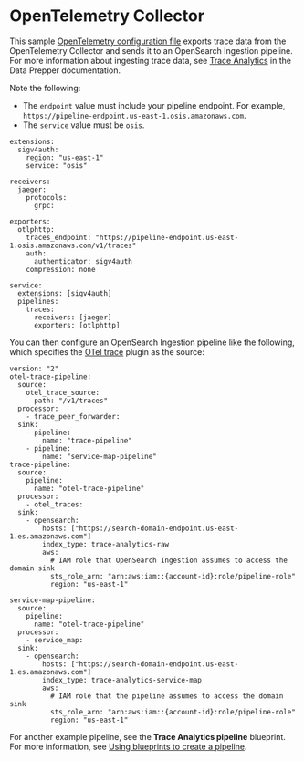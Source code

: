# OpenTelemetry Collector<a name="configure-client-otel"></a>

This sample [OpenTelemetry configuration file](https://opentelemetry.io/docs/collector/configuration/) exports trace data from the OpenTelemetry Collector and sends it to an OpenSearch Ingestion pipeline\. For more information about ingesting trace data, see [Trace Analytics](https://github.com/opensearch-project/data-prepper/blob/main/docs/trace_analytics.md) in the Data Prepper documentation\.

Note the following:
+ The `endpoint` value must include your pipeline endpoint\. For example, `https://pipeline-endpoint.us-east-1.osis.amazonaws.com`\.
+ The `service` value must be `osis`\.

```
extensions:
  sigv4auth:
    region: "us-east-1"
    service: "osis"
 
receivers:
  jaeger:
    protocols:
      grpc:
 
exporters:
  otlphttp:
    traces_endpoint: "https://pipeline-endpoint.us-east-1.osis.amazonaws.com/v1/traces"
    auth:
      authenticator: sigv4auth
    compression: none
 
service:
  extensions: [sigv4auth]
  pipelines:
    traces:
      receivers: [jaeger]
      exporters: [otlphttp]
```

You can then configure an OpenSearch Ingestion pipeline like the following, which specifies the [OTel trace](https://opensearch.org/docs/latest/data-prepper/pipelines/configuration/sources/otel-trace/) plugin as the source:

```
version: "2"
otel-trace-pipeline:
  source:
    otel_trace_source:
      path: "/v1/traces"
  processor:
    - trace_peer_forwarder:
  sink:
    - pipeline:
        name: "trace-pipeline"
    - pipeline:
        name: "service-map-pipeline"
trace-pipeline:
  source:
    pipeline:
      name: "otel-trace-pipeline"
  processor:
    - otel_traces:
  sink:
    - opensearch:
        hosts: ["https://search-domain-endpoint.us-east-1.es.amazonaws.com"]
        index_type: trace-analytics-raw
        aws:
          # IAM role that OpenSearch Ingestion assumes to access the domain sink   
          sts_role_arn: "arn:aws:iam::{account-id}:role/pipeline-role"
          region: "us-east-1"
        
service-map-pipeline:
  source:
    pipeline:
      name: "otel-trace-pipeline"
  processor:
    - service_map:
  sink:
    - opensearch:
        hosts: ["https://search-domain-endpoint.us-east-1.es.amazonaws.com"]
        index_type: trace-analytics-service-map
        aws:
          # IAM role that the pipeline assumes to access the domain sink   
          sts_role_arn: "arn:aws:iam::{account-id}:role/pipeline-role"
          region: "us-east-1"
```

For another example pipeline, see the **Trace Analytics pipeline** blueprint\. For more information, see [Using blueprints to create a pipeline](creating-pipeline.md#pipeline-blueprint)\.